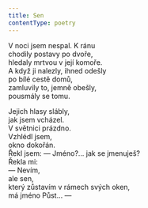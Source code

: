 ```yaml
---
title: Sen
contentType: poetry
---
```


<section>

V noci jsem nespal. K ránu  
chodily postavy po dvoře,  
hledaly mrtvou v její komoře.  
A když ji nalezly, ihned odešly  
po bílé cestě domů,  
zamluvily to, jemně obešly,  
pousmály se tomu.

Jejich hlasy slábly,  
jak jsem vcházel.  
V světnici prázdno.  
Vzhlédl jsem,  
okno dokořán.  
Řekl jsem: — Jméno?… jak se jmenuješ?  
Řekla mi:  
— Nevím,  
ale sen,  
který zůstavím v rámech svých oken,  
má jméno Půst… —

</section>

